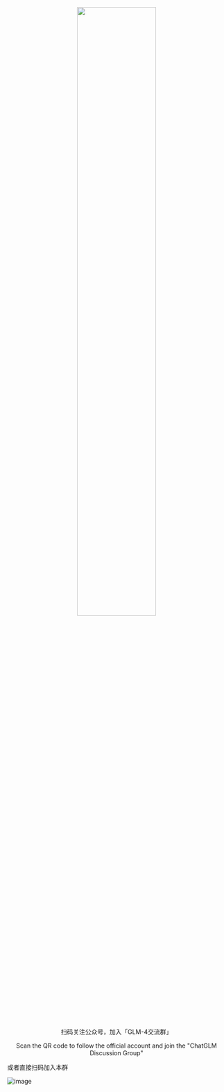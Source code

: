 <div align="center">
<img src=wechat.jpg width="60%"/>

<p> 扫码关注公众号，加入「GLM-4交流群」 </p>
<p> Scan the QR code to follow the official account and join the "ChatGLM Discussion Group" </p>
</div>

或者直接扫码加入本群

![image](https://github.com/sudo888samewick/GLM-4/assets/150644414/7b1cac03-5651-4a1e-aa6f-83678f572e4a)

